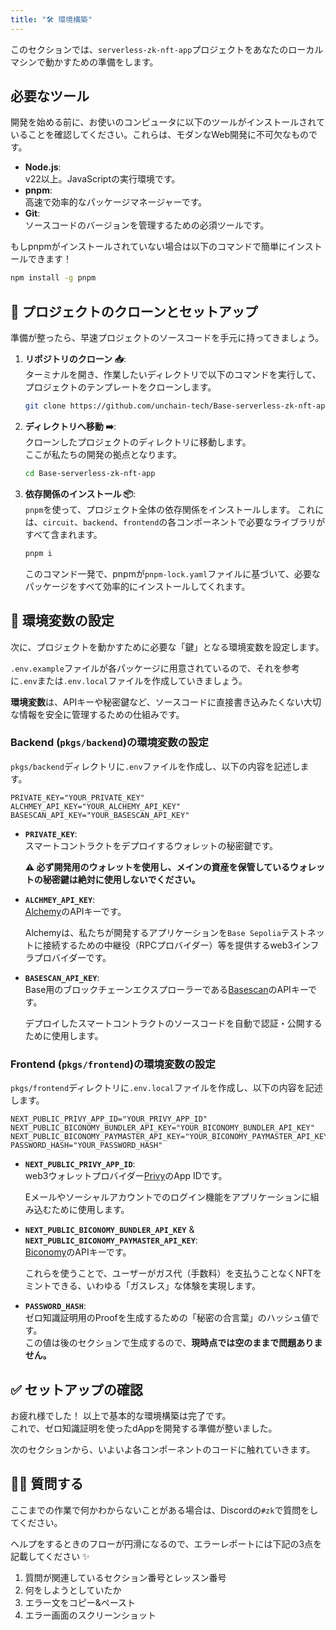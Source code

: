 ```yaml
---
title: "🛠️ 環境構築"
---
```


このセクションでは、`serverless-zk-nft-app`プロジェクトをあなたのローカルマシンで動かすための準備をします。

## 必要なツール

開発を始める前に、お使いのコンピュータに以下のツールがインストールされていることを確認してください。これらは、モダンなWeb開発に不可欠なものです。

- ****Node.js****:   
    v22以上。JavaScriptの実行環境です。
- ****pnpm****:    
    高速で効率的なパッケージマネージャーです。
- ****Git****:   
    ソースコードのバージョンを管理するための必須ツールです。

もしpnpmがインストールされていない場合は以下のコマンドで簡単にインストールできます！

```bash
npm install -g pnpm
```

## 📂 プロジェクトのクローンとセットアップ

準備が整ったら、早速プロジェクトのソースコードを手元に持ってきましょう。

1.  **リポジトリのクローン 📥**:  
    ターミナルを開き、作業したいディレクトリで以下のコマンドを実行して、プロジェクトのテンプレートをクローンします。

    ```bash
    git clone https://github.com/unchain-tech/Base-serverless-zk-nft-app.git
    ```

2.  **ディレクトリへ移動 ➡️**:  
    クローンしたプロジェクトのディレクトリに移動します。  
    ここが私たちの開発の拠点となります。

    ```bash
    cd Base-serverless-zk-nft-app
    ```

3.  **依存関係のインストール 📦**:    
    `pnpm`を使って、プロジェクト全体の依存関係をインストールします。
    これには、`circuit`、`backend`、`frontend`の各コンポーネントで必要なライブラリがすべて含まれます。

    ```bash
    pnpm i
    ```

    このコマンド一発で、pnpmが`pnpm-lock.yaml`ファイルに基づいて、必要なパッケージをすべて効率的にインストールしてくれます。

## 🔑 環境変数の設定

次に、プロジェクトを動かすために必要な「鍵」となる環境変数を設定します。

`.env.example`ファイルが各パッケージに用意されているので、それを参考に`.env`または`.env.local`ファイルを作成していきましょう。

****環境変数****は、APIキーや秘密鍵など、ソースコードに直接書き込みたくない大切な情報を安全に管理するための仕組みです。

### Backend (`pkgs/backend`)の環境変数の設定

`pkgs/backend`ディレクトリに`.env`ファイルを作成し、以下の内容を記述します。

```
PRIVATE_KEY="YOUR_PRIVATE_KEY"
ALCHMEY_API_KEY="YOUR_ALCHEMY_API_KEY"
BASESCAN_API_KEY="YOUR_BASESCAN_API_KEY"
```

- ****`PRIVATE_KEY`****:   
    スマートコントラクトをデプロイするウォレットの秘密鍵です。 

    **⚠️ 必ず開発用のウォレットを使用し、メインの資産を保管しているウォレットの秘密鍵は絶対に使用しないでください。**

- ****`ALCHMEY_API_KEY`****:  
    [Alchemy](https://www.alchemy.com/)のAPIキーです。 

     Alchemyは、私たちが開発するアプリケーションを`Base Sepolia`テストネットに接続するための中継役（RPCプロバイダー）等を提供するweb3インフラプロバイダーです。

- ****`BASESCAN_API_KEY`****:  
    Base用のブロックチェーンエクスプローラーである[Basescan](https://basescan.org/)のAPIキーです。  
    
    デプロイしたスマートコントラクトのソースコードを自動で認証・公開するために使用します。

### Frontend (`pkgs/frontend`)の環境変数の設定

`pkgs/frontend`ディレクトリに`.env.local`ファイルを作成し、以下の内容を記述します。

```
NEXT_PUBLIC_PRIVY_APP_ID="YOUR_PRIVY_APP_ID"
NEXT_PUBLIC_BICONOMY_BUNDLER_API_KEY="YOUR_BICONOMY_BUNDLER_API_KEY"
NEXT_PUBLIC_BICONOMY_PAYMASTER_API_KEY="YOUR_BICONOMY_PAYMASTER_API_KEY"
PASSWORD_HASH="YOUR_PASSWORD_HASH"
```

- ****`NEXT_PUBLIC_PRIVY_APP_ID`****:  
    web3ウォレットプロバイダー[Privy](https://www.privy.io/)のApp IDです。  

    Eメールやソーシャルアカウントでのログイン機能をアプリケーションに組み込むために使用します。

- ****`NEXT_PUBLIC_BICONOMY_BUNDLER_API_KEY`**** & ****`NEXT_PUBLIC_BICONOMY_PAYMASTER_API_KEY`****:   
    [Biconomy](https://www.biconomy.io/)のAPIキーです。  

    これらを使うことで、ユーザーがガス代（手数料）を支払うことなくNFTをミントできる、いわゆる「ガスレス」な体験を実現します。

- ****`PASSWORD_HASH`****:   
    ゼロ知識証明用のProofを生成するための「秘密の合言葉」のハッシュ値です。  
    この値は後のセクションで生成するので、**現時点では空のままで問題ありません。**

## ✅ セットアップの確認

お疲れ様でした！ 以上で基本的な環境構築は完了です。  
これで、ゼロ知識証明を使ったdAppを開発する準備が整いました。

次のセクションから、いよいよ各コンポーネントのコードに触れていきます。

## 🙋‍♂️ 質問する

ここまでの作業で何かわからないことがある場合は、Discordの`#zk`で質問をしてください。

ヘルプをするときのフローが円滑になるので、エラーレポートには下記の3点を記載してください ✨

1. 質問が関連しているセクション番号とレッスン番号
2. 何をしようとしていたか
3. エラー文をコピー&ペースト
4. エラー画面のスクリーンショット
